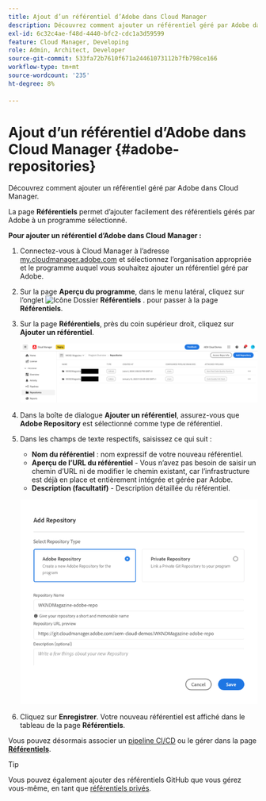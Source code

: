 ```yaml
---
title: Ajout d’un référentiel d’Adobe dans Cloud Manager
description: Découvrez comment ajouter un référentiel géré par Adobe dans Cloud Manager.
exl-id: 6c32c4ae-f48d-4440-bfc2-cdc1a3d59599
feature: Cloud Manager, Developing
role: Admin, Architect, Developer
source-git-commit: 533fa72b7610f671a24461073112b7fb798ce166
workflow-type: tm+mt
source-wordcount: '235'
ht-degree: 8%

---
```


# Ajout d’un référentiel d’Adobe dans Cloud Manager {#adobe-repositories}

Découvrez comment ajouter un référentiel géré par Adobe dans Cloud Manager.

La page **Référentiels** permet d’ajouter facilement des référentiels gérés par Adobe à un programme sélectionné.

**Pour ajouter un référentiel d’Adobe dans Cloud Manager :**

1. Connectez-vous à Cloud Manager à l’adresse [my.cloudmanager.adobe.com](https://my.cloudmanager.adobe.com/) et sélectionnez l’organisation appropriée et le programme auquel vous souhaitez ajouter un référentiel géré par Adobe.

1. Sur la page **Aperçu du programme**, dans le menu latéral, cliquez sur l’onglet ![Icône Dossier](https://spectrum.adobe.com/static/icons/workflow_18/Smock_Folder_18_N.svg) **Référentiels** . pour passer à la page **Référentiels**.

1. Sur la page **Référentiels**, près du coin supérieur droit, cliquez sur **Ajouter un référentiel**.

   ![Bouton Ajouter un référentiel](assets/add-repository.png)

1. Dans la boîte de dialogue **Ajouter un référentiel**, assurez-vous que **Adobe Repository** est sélectionné comme type de référentiel.

1. Dans les champs de texte respectifs, saisissez ce qui suit :

   * **Nom du référentiel** : nom expressif de votre nouveau référentiel.
   * **Aperçu de l’URL du référentiel** - Vous n’avez pas besoin de saisir un chemin d’URL ni de modifier le chemin existant, car l’infrastructure est déjà en place et entièrement intégrée et gérée par Adobe.
   * **Description (facultatif)** - Description détaillée du référentiel.

   ![Boîte de dialogue Ajouter un référentiel](assets/add-adobe-repository.png)

1. Cliquez sur **Enregistrer**.
Votre nouveau référentiel est affiché dans le tableau de la page **Référentiels**.

Vous pouvez désormais associer un [pipeline CI/CD](/help/implementing/cloud-manager/configuring-pipelines/introduction-ci-cd-pipelines.md) ou le gérer dans la page [**Référentiels**](managing-repositories.md).

>[!TIP]
>
>Vous pouvez également ajouter des référentiels GitHub que vous gérez vous-même, en tant que [référentiels privés](private-repositories.md).
